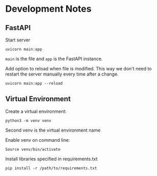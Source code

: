 # Development Notes


## FastAPI

Start server
```
uvicorn main:app
```
`main` is the file and `app` is the FastAPI instance.

Add option to reload when file is modified. This way we don't need to restart the server manually every time after a change.
```
uvicorn main:app --reload
```
## Virtual Environment

Create a virtual environment:

```
python3 -m venv venv
```

Second venv is the virtual environment name

Enable venv on command line:

```
Source venv/bin/activate
```

Install libraries specified in requirements.txt
```
pip install -r /path/to/requirements.txt
```